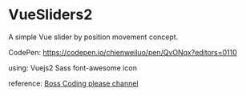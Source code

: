 # VueSliders2


A simple Vue slider by position movement concept.

CodePen: https://codepen.io/chienweiluo/pen/QvONqx?editors=0110


using: Vuejs2 Sass font-awesome icon


reference: [Boss Coding please channel](https://www.youtube.com/channel/UCHX_XMhPrtvOmgGOnA2eTmA)
